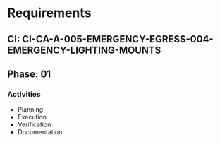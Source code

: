 # Requirements

## CI: CI-CA-A-005-EMERGENCY-EGRESS-004-EMERGENCY-LIGHTING-MOUNTS
## Phase: 01

### Activities
- Planning
- Execution
- Verification
- Documentation
